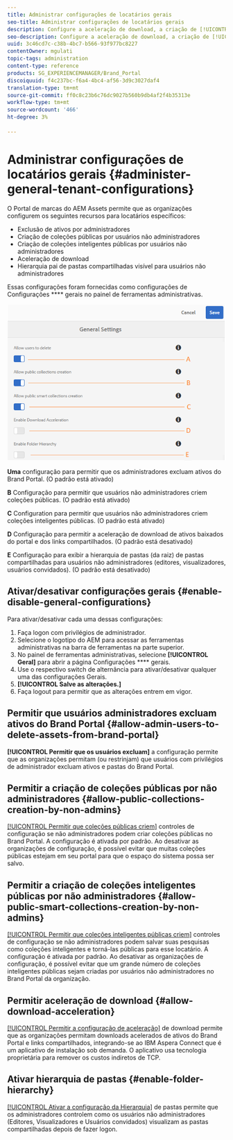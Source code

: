 ```yaml
---
title: Administrar configurações de locatários gerais
seo-title: Administrar configurações de locatários gerais
description: Configure a aceleração de download, a criação de [!UICONTROL coleções] públicas inteligentes, a criação de [!UICONTROL coleções] públicas e permita que os usuários administradores excluam ativos em locatários.
seo-description: Configure a aceleração de download, a criação de [!UICONTROL coleções] públicas inteligentes, a criação de [!UICONTROL coleções] públicas e permita que os usuários administradores excluam ativos em locatários.
uuid: 3c46cd7c-c38b-4bc7-b566-93f977bc8227
contentOwner: mgulati
topic-tags: administration
content-type: reference
products: SG_EXPERIENCEMANAGER/Brand_Portal
discoiquuid: f4c237bc-f6a4-4bc4-af56-3d9c3027daf4
translation-type: tm+mt
source-git-commit: ff0c8c23b6c76dc9027b560b9db4af2f4b35313e
workflow-type: tm+mt
source-wordcount: '466'
ht-degree: 3%

---
```



# Administrar configurações de locatários gerais {#administer-general-tenant-configurations}

O Portal de marcas do AEM Assets permite que as organizações configurem os seguintes recursos para locatários específicos:

* Exclusão de ativos por administradores
* Criação de coleções públicas por usuários não administradores
* Criação de coleções inteligentes públicas por usuários não administradores
* Aceleração de download
* Hierarquia pai de pastas compartilhadas visível para usuários não administradores

Essas configurações foram fornecidas como configurações de Configurações **** gerais no painel de ferramentas administrativas.

![](assets/general-configs.png)

**Uma** configuração para permitir que os administradores excluam ativos do Brand Portal. (O padrão está ativado)

**B** Configuração para permitir que usuários não administradores criem coleções públicas. (O padrão está ativado)

**C** Configuration para permitir que usuários não administradores criem coleções inteligentes públicas. (O padrão está ativado)

**D** Configuração para permitir a aceleração de download de ativos baixados do portal e dos links compartilhados. (O padrão está desativado)

**E** Configuração para exibir a hierarquia de pastas (da raiz) de pastas compartilhadas para usuários não administradores (editores, visualizadores, usuários convidados). (O padrão está desativado)

## Ativar/desativar configurações gerais {#enable-disable-general-configurations}

Para ativar/desativar cada uma dessas configurações:

1. Faça logon com privilégios de administrador.
1. Selecione o logotipo do AEM para acessar as ferramentas administrativas na barra de ferramentas na parte superior.
1. No painel de ferramentas administrativas, selecione **[!UICONTROL Geral]** para abrir a página Configurações **** gerais.
1. Use o respectivo switch de alternância para ativar/desativar qualquer uma das configurações Gerais.
1. **[!UICONTROL Salve as alterações.]**
1. Faça logout para permitir que as alterações entrem em vigor.

## Permitir que usuários administradores excluam ativos do Brand Portal {#allow-admin-users-to-delete-assets-from-brand-portal}

**[!UICONTROL Permitir que os usuários excluam]** a configuração permite que as organizações permitam (ou restrinjam) que usuários com privilégios de administrador excluam ativos e pastas do Brand Portal.

## Permitir a criação de coleções públicas por não administradores {#allow-public-collections-creation-by-non-admins}

[[!UICONTROL Permitir que coleções públicas criem]](../using/brand-portal-share-collection.md#main-pars-text-1915052376) controles de configuração se não administradores podem criar coleções públicas no Brand Portal. A configuração é ativada por padrão. Ao desativar as organizações de configuração, é possível evitar que muitas coleções públicas estejam em seu portal para que o espaço do sistema possa ser salvo.

## Permitir a criação de coleções inteligentes públicas por não administradores {#allow-public-smart-collections-creation-by-non-admins}

[[!UICONTROL Permitir que coleções inteligentes públicas criem]](../using/brand-portal-searching.md#main-pars-header-500620467) controles de configuração se não administradores podem salvar suas pesquisas como coleções inteligentes e torná-las públicas para esse locatário. A configuração é ativada por padrão. Ao desativar as organizações de configuração, é possível evitar que um grande número de coleções inteligentes públicas sejam criadas por usuários não administradores no Brand Portal da organização.

## Permitir aceleração de download {#allow-download-acceleration}

[[!UICONTROL Permitir a configuração de aceleração]](../using/accelerated-download.md) de download permite que as organizações permitam downloads acelerados de ativos do Brand Portal e links compartilhados, integrando-se ao IBM Aspera Connect que é um aplicativo de instalação sob demanda. O aplicativo usa tecnologia proprietária para remover os custos indiretos de TCP.

## Ativar hierarquia de pastas {#enable-folder-hierarchy}

[[!UICONTROL Ativar a configuração da Hierarquia]](../using/brand-portal-sharing-folders.md#non-admin-user-access-to-shared-folders) de pastas permite que os administradores controlem como os usuários não administradores (Editores, Visualizadores e Usuários convidados) visualizam as pastas compartilhadas depois de fazer logon.
